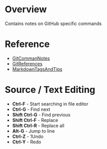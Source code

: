 # Overview

Contains notes on GitHub specific commands

# Reference

* [GitCommanNotes](https://github.com/GitLeeRepo/GitInfo/blob/master/GitCommandNotes.md#overview)
* [GitReferences](https://github.com/GitLeeRepo/GitInfo/blob/master/GitReferences.md#overview)
* [MarkdownTagsAndTips](https://github.com/GitLeeRepo/GitInfo/blob/master/MarkdownTagsAndTips.md#overview)

# Source / Text Editing

* **Ctrl-F** - Start searching in file editor
* **Ctrl-G** - Find next
* **Shift Ctrl-G** - Find previous
* **Shift Ctrl-F** - Replace
* **Shift Ctrl-R** - Replace all
* **Alt-G**	- Jump to line
* **Ctrl-Z** - 1Undo
* **Ctrl-Y** - Redo
